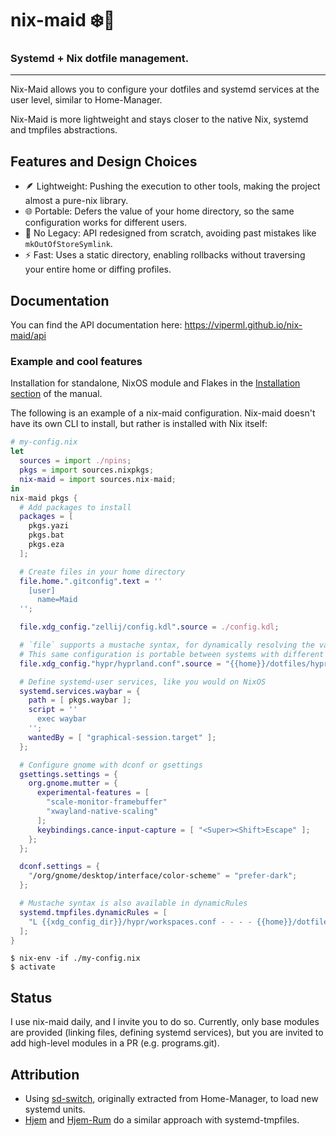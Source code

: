 <div class="VPHide">
  <h1>nix-maid ❄️🧹</h1>
  <h3>Systemd + Nix dotfile management.</h3>
</div>


---

Nix-Maid allows you to configure your dotfiles and systemd services at the user level, similar to Home-Manager.

Nix-Maid is more lightweight and stays closer to the native Nix, systemd and tmpfiles abstractions.

<div class="VPHide">

## Features and Design Choices

- 🪶 Lightweight: Pushing the execution to other tools, making the project almost a pure-nix library.
- 🌐 Portable: Defers the value of your home directory, so the same configuration works for different users.
- 🚫 No Legacy: API redesigned from scratch, avoiding past mistakes like `mkOutOfStoreSymlink`.
- ⚡ Fast: Uses a static directory, enabling rollbacks without traversing your entire home or diffing profiles.

## Documentation

You can find the API documentation here: https://viperml.github.io/nix-maid/api

</div>


### Example and cool features

Installation for standalone, NixOS module and Flakes in the [Installation section](https://viperml.github.io/nix-maid/installation) of the manual.

The following is an example of a nix-maid configuration. Nix-maid doesn't have its own CLI to install, but rather is installed with Nix itself:


```nix
# my-config.nix
let
  sources = import ./npins;
  pkgs = import sources.nixpkgs;
  nix-maid = import sources.nix-maid;
in
nix-maid pkgs {
  # Add packages to install
  packages = [
    pkgs.yazi
    pkgs.bat
    pkgs.eza
  ];

  # Create files in your home directory
  file.home.".gitconfig".text = ''
    [user]
      name=Maid
  '';

  file.xdg_config."zellij/config.kdl".source = ./config.kdl;

  # `file` supports a mustache syntax, for dynamically resolving the value of {{home}}
  # This same configuration is portable between systems with different home dirs
  file.xdg_config."hypr/hyprland.conf".source = "{{home}}/dotfiles/hyprland.conf";

  # Define systemd-user services, like you would on NixOS
  systemd.services.waybar = {
    path = [ pkgs.waybar ];
    script = ''
      exec waybar
    '';
    wantedBy = [ "graphical-session.target" ];
  };

  # Configure gnome with dconf or gsettings
  gsettings.settings = {
    org.gnome.mutter = {
      experimental-features = [
        "scale-monitor-framebuffer"
        "xwayland-native-scaling"
      ];
      keybindings.cance-input-capture = [ "<Super><Shift>Escape" ];
    };
  };

  dconf.settings = {
    "/org/gnome/desktop/interface/color-scheme" = "prefer-dark";
  };

  # Mustache syntax is also available in dynamicRules
  systemd.tmpfiles.dynamicRules = [
    "L {{xdg_config_dir}}/hypr/workspaces.conf - - - - {{home}}/dotfiles/workspaces.conf"
  ];
}
```

```
$ nix-env -if ./my-config.nix
$ activate
```

## Status

I use nix-maid daily, and I invite you to do so. Currently, only base modules are provided (linking files, defining systemd services), but you
are invited to add high-level modules in a PR (e.g. programs.git).

## Attribution

- Using [sd-switch](https://sr.ht/~rycee/sd-switch/), originally extracted from Home-Manager, to load new systemd units.
- [Hjem](https://github.com/feel-co/hjem) and [Hjem-Rum](https://github.com/snugnug/hjem-rum) do a similar approach with systemd-tmpfiles.
